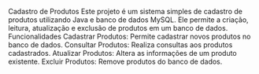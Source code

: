 Cadastro de Produtos
Este projeto é um sistema simples de cadastro de produtos utilizando Java e banco de dados MySQL. Ele permite a criação, leitura, atualização e exclusão de produtos em um banco de dados.
Funcionalidades
Cadastrar Produtos: Permite cadastrar novos produtos no banco de dados.
Consultar Produtos: Realiza consultas aos produtos cadastrados.
Atualizar Produtos: Altera as informações de um produto existente.
Excluir Produtos: Remove produtos do banco de dados.
